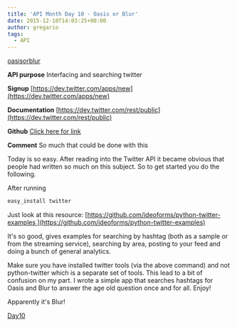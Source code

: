 ```yaml
---
title: 'API Month Day 10 - Oasis or Blur'
date: 2015-12-10T14:03:25+00:00
author: gregario
tags:
  - API
---
```

[oasisorblur](/wp-content/uploads/2015/12/oasisorblur.jpg)

**API purpose** Interfacing and searching twitter
  
**Signup** [https://dev.twitter.com/apps/new](https://dev.twitter.com/apps/new)
  
**Documentation** [https://dev.twitter.com/rest/public](https://dev.twitter.com/rest/public)
  
**Github** [Click here for link](https://github.com/gregario/API-Month/tree/master/Day10%20Twitter)
  
**Comment** So much that could be done with this

Today is so easy. After reading into the Twitter API it became obvious that people had written so much on this subject. So to get started you do the following.

After running

```bash
easy_install twitter
```

Just look at this resource: [https://github.com/ideoforms/python-twitter-examples ](https://github.com/ideoforms/python-twitter-examples)

It's so good, gives examples for searching by hashtag (both as a sample or from the streaming service), searching by area, posting to your feed and doing a bunch of general analytics.

Make sure you have installed twitter tools (via the above command) and not python-twitter which is a separate set of tools. This lead to a bit of confusion on my part. I wrote a simple app that searches hashtags for Oasis and Blur to answer the age old question once and for all. Enjoy!

Apparently it's Blur!

[Day10](/wp-content/uploads/2015/12/Day10Output.jpg)